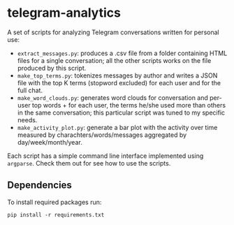# telegram-analytics

A set of scripts for analyzing Telegram conversations written for personal use:

- `extract_messages.py`: produces a .csv file from a folder containing HTML 
   files for a single conversation; all the other scripts works on the file 
   produced by this script.
- `make_top_terms.py`:
   tokenizes messages by author and writes a JSON file with the top K terms 
   (stopword excluded) for each user and for the full chat.
- `make_word_clouds.py`:
   generates word clouds for conversation and per-user top words + for each user,
   the terms he/she used more than others in the same conversation;
   this particular script was tuned to my specific needs.
- `make_activity_plot.py`: generate a bar plot with the activity over time 
   measured by charachters/words/messages aggregated by day/week/month/year.

Each script has a simple command line interface implemented using `argparse`. 
Check them out for see how to use the scripts.

## Dependencies
To install required packages run:
```shell
pip install -r requirements.txt
```